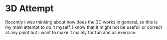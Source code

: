 # 3D Attempt

Recently i was thinking about how does the 3D works in general, so this is my main attempt to do it myself, i know that it might not be usefull or correct at any point but i want to make it mainly for fun and as exercise.


